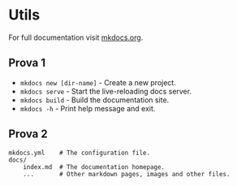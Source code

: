 # Utils

For full documentation visit [mkdocs.org](https://www.mkdocs.org).

## Prova 1

* `mkdocs new [dir-name]` - Create a new project.
* `mkdocs serve` - Start the live-reloading docs server.
* `mkdocs build` - Build the documentation site.
* `mkdocs -h` - Print help message and exit.

## Prova 2

    mkdocs.yml    # The configuration file.
    docs/
        index.md  # The documentation homepage.
        ...       # Other markdown pages, images and other files.
